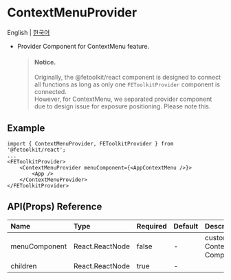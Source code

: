 # ContextMenuProvider

English | [한국어](./ContextMenuProvider_kr.md)

- Provider Component for ContextMenu feature.
  > #### Notice.
  >
  > Originally, the @fetoolkit/react component is designed to connect all functions as long as only one `FEToolkitProvider` component is connected.  
  > However, for ContextMenu, we separated provider component due to design issue for exposure positioning. Please note this.

## Example

```tsx
import { ContextMenuProvider, FEToolkitProvider } from '@fetoolkit/react';
...
<FEToolkitProvider>
    <ContextMenuProvider menuComponent={<AppContextMenu />}>
        <App />
    </ContextMenuProvider>
</FEToolkitProvider>
```

## API(Props) Reference

| Name          | Type            | Required | Default | Description                  |
| :------------ | :-------------- | :------- | :------ | :--------------------------- |
| menuComponent | React.ReactNode | false    | -       | custom ContextMenu Component |
| children      | React.ReactNode | true     | -       |                              |

